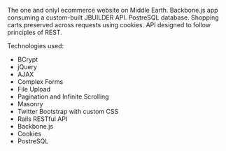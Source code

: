 
The one and onlyl ecommerce website on Middle Earth. Backbone.js app consuming a custom-built JBUILDER API. PostreSQL database. Shopping carts preserved across requests using cookies. API designed to follow principles of REST.

Technologies used:
- BCrypt
- jQuery
- AJAX
- Complex Forms
- File Upload
- Pagination and Infinite Scrolling
- Masonry
- Twitter Bootstrap with custom CSS
- Rails RESTful API
- Backbone.js
- Cookies
- PostreSQL
